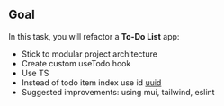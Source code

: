 ## Goal

In this task, you will refactor a **To-Do List** app:

-   Stick to modular project architecture
-   Create custom useTodo hook
-   Use TS
-   Instead of todo item index use id [uuid](https://www.npmjs.com/package/uuid)
-   Suggested improvements: using mui, tailwind, eslint

